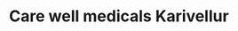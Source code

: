 ---
title: "Care well medicals Karivellur"
url: /karivellur/care-well-medicals-karivellur/
shop: Drogerie
---